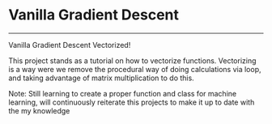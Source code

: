 # Vanilla Gradient Descent

---
Vanilla Gradient Descent Vectorized!

This project stands as a tutorial on how to vectorize functions. Vectorizing is a way were we remove the procedural way of doing calculations via loop, and taking advantage of matrix multiplication to do this.

Note:
Still learning to create a proper function and class for machine learning, will continuously reiterate this projects to make it up to date with the my knowledge

